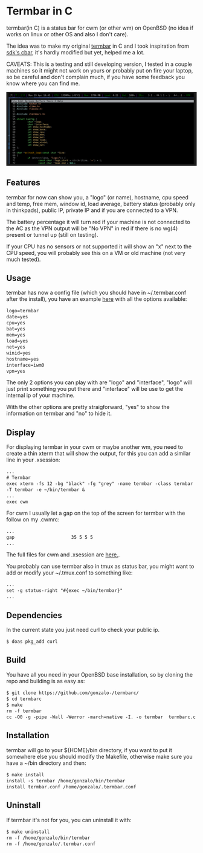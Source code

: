 # Termbar in C

termbar(in C) is a status bar for cwm (or other wm) on OpenBSD (no idea if works on
linux or other OS and also I don't care).

The idea was to make my original [termbar](https://github.com/gonzalo-/termbar/) in C and
I took inspiration from [sdk's cbar](https://git.uugrn.org/sdk/cbar), it's hardly
modified but yet, helped me a lot.

CAVEATS: This is a testing and still developing version, I tested in a couple machines
so it might not work on yours or probably put on fire your laptop, so be careful and don't
complain much, if you have some feedback you know where you can find me.

![Termbar](termbar.png)

## Features

termbar for now can show you, a "logo" (or name), hostname, cpu speed and temp,
free mem, window id, load average, battery status (probably only in thinkpads), public IP,
private IP and if you are connected to a VPN.

The battery percentage it will turn red if your machine is not connected to the AC as
the VPN output will be "No VPN" in red if there is no wg(4) present or tunnel up (still on
testing).

If your CPU has no sensors or not supported it will show an "x" next to the CPU speed, you
will probably see this on a VM or old machine (not very much tested).

## Usage

termbar has now a config file (which you should have in ~/.termbar.conf after the install),
you have an example [here](termbar.conf) with all the options available:

```
logo=termbar
date=yes
cpu=yes
bat=yes
mem=yes
load=yes
net=yes
winid=yes
hostname=yes
interface=iwm0
vpn=yes
```

The only 2 options you can play with are "logo" and "interface", "logo" will just print
something you put there and "interface" will be use to get the internal ip of your
machine.

With the other options are pretty straigforward, "yes" to show the information on termbar
and "no" to hide it.

## Display

For displaying termbar in your cwm or maybe another wm, you need to create a thin xterm that
will show the output, for this you can add a similar line in your .xsession:

```
...
# Termbar
exec xterm -fs 12 -bg "black" -fg "grey" -name termbar -class termbar -T termbar -e ~/bin/termbar &
...
exec cwm
```

For cwm I usually let a gap on the top of the screen for termbar with the follow on my .cwmrc:

```
...
gap						35 5 5 5
...
```

The full files for cwm and .xsession are [here.](https://github.com/gonzalo-/termbar/).

You probably can use termbar also in tmux as status bar, you might want to add or modify your
~/.tmux.conf to something like:

```
...
set -g status-right "#{exec ~/bin/termbar}"
...
```

## Dependencies

In the current state you just need curl to check your public ip.

```
$ doas pkg_add curl
```

## Build

You have all you need in your OpenBSD base installation, so by cloning the repo
and building is as easy as:

```
$ git clone https://github.com/gonzalo-/termbarc/
$ cd termbarc
$ make
rm -f termbar
cc -O0 -g -pipe -Wall -Werror -march=native -I. -o termbar  termbarc.c
```

## Installation

termbar will go to your ${HOME}/bin directory, if you want to put it somewhere
else you should modify the Makefile, otherwise make sure you have a ~/bin
directory and then:

```
$ make install
install -s termbar /home/gonzalo/bin/termbar
install termbar.conf /home/gonzalo/.termbar.conf
```

## Uninstall

If termbar it's not for you, you can uninstall it with:

```
$ make uninstall
rm -f /home/gonzalo/bin/termbar
rm -f /home/gonzalo/.termbar.conf
```
